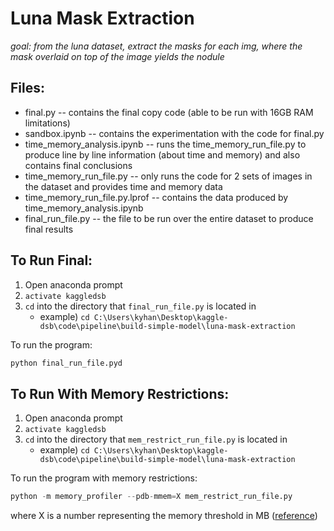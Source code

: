 # Luna Mask Extraction
*goal: from the luna dataset, extract the masks for each img, where the mask overlaid on top of the image yields the nodule*

## Files:
* final.py -- contains the final copy code (able to be run with 16GB RAM limitations)
* sandbox.ipynb -- contains the experimentation with the code for final.py
* time_memory_analysis.ipynb -- runs the time_memory_run_file.py to produce line by line information (about time and memory) and also contains final conclusions
* time_memory_run_file.py -- only runs the code for 2 sets of images in the dataset and provides time and memory data
* time_memory_run_file.py.lprof -- contains the data produced by time_memory_analysis.ipynb
* final_run_file.py -- the file to be run over the entire dataset to produce final results

## To Run Final:
1. Open anaconda prompt
2. `activate kaggledsb`
3. `cd` into the directory that `final_run_file.py` is located in 
   * example) `cd C:\Users\kyhan\Desktop\kaggle-dsb\code\pipeline\build-simple-model\luna-mask-extraction`

To run the program:
```python
python final_run_file.pyd
```

## To Run With Memory Restrictions:
1. Open anaconda prompt
2. `activate kaggledsb`
3. `cd` into the directory that `mem_restrict_run_file.py` is located in 
   * example) `cd C:\Users\kyhan\Desktop\kaggle-dsb\code\pipeline\build-simple-model\luna-mask-extraction`

To run the program with memory restrictions:
```python
python -m memory_profiler --pdb-mmem=X mem_restrict_run_file.py
```
where X is a number representing the memory threshold in MB ([reference](https://github.com/fabianp/memory_profiler#setting-debugger-breakpoints))

